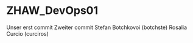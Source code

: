 # ZHAW_DevOps01
Unser erst commit
Zweiter commit
Stefan Botchkovoi (botchste)
Rosalia Curcio (curciros)    